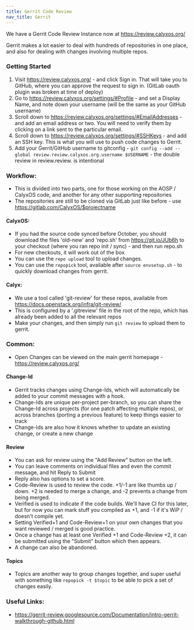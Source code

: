 ```yaml
---
title: Gerrit Code Review
nav_title: Gerrit
---
```


We have a Gerrit Code Review Instance now at https://review.calyxos.org/

Gerrit makes a lot easier to deal with hundreds of repositories in one place, and also for dealing with changes involving multiple repos.

### Getting Started ###
1) Visit https://review.calyxos.org/ - and click Sign in. That will take you to GitHub, where you can approve the request to sign in. (GitLab oauth plugin was broken at time of deploy)
2) Go to https://review.calyxos.org/settings/#Profile - and set a Display Name, and note down your username (will be the same as your GitHub username)
3) Scroll down to https://review.calyxos.org/settings/#EmailAddresses - and add an email address or two. You will need to verify them by clicking on a link sent to the particular email.
4) Scroll down to https://review.calyxos.org/settings/#SSHKeys - and add an SSH key. This is what you will use to push code changes to Gerrit.
5) Add your Gerrit/GitHub username to gitconfig - `git config --add --global review.review.calyxos.org.username $USERNAME` - the double review in review.review. is intentional

### Workflow: ###

* This is divided into two parts, one for those working on the AOSP / CalyxOS code, and another for any other supporting repositories
* The repositories are still to be cloned via GitLab just like before - use https://gitlab.com/CalyxOS/$projectname

#### CalyxOS: ####
* If you had the source code synced before October, you should download the files 'old-new' and 'repo.sh' from https://git.io/JUb6h to your checkout (where you ran repo init / sync) - and then run repo.sh
* For new checkouts, it will work out of the box
* You can use the `repo upload` tool to upload changes.
* You can use the `repopick` tool, available after `source envsetup.sh` - to quickly download changes from gerrit.

#### Calyx: ####
* We use a tool called 'git-review' for these repos, available from https://docs.openstack.org/infra/git-review/
* This is configured by a '.gitreview' file in the root of the repo, which has already been added to all the relevant repos
* Make your changes, and then simply run `git review` to upload them to gerrit.

### Common: ###
* Open Changes can be viewed on the main gerrit homepage - https://review.calyxos.org/

#### Change-Id ####
* Gerrit tracks changes using Change-Ids, which will automatically be added to your commit messages with a hook.
* Change-Ids are unique per-project per-branch, so you can share the Change-Id across projects (for one patch affecting multiple repos), or across branches (porting a previous feature) to keep things easier to track
* Change-Ids are also how it knows whether to update an existing change, or create a new change

#### Review ####
* You can ask for review using the "Add Review" button on the left.
* You can leave comments on individual files and even the commit message, and hit Reply to Submit
* Reply also has options to set a score.
* Code-Review is used to review the code. +1/-1 are like thumbs up / down. +2 is needed to merge a change, and -2 prevents a change from being merged.
* Verified is used to indicate if the code builds. We'll have CI for this later, but for now you can mark stuff you compiled as +1, and -1 if it's WiP / doesn't compile yet.
* Setting Verified+1 and Code-Review+1 on your own changes that you want reviewed / merged is good practice.
* Once a change has at least one Verified +1 and Code-Review +2, it can be submitted using the "Submit" button which then appears.
* A change can also be abandoned.

#### Topics ####
* Topics are another way to group changes together, and super useful with something like `repopick -t $topic` to be able to pick a set of changes easily.

### Useful Links: ###
* https://gerrit-review.googlesource.com/Documentation/intro-gerrit-walkthrough-github.html